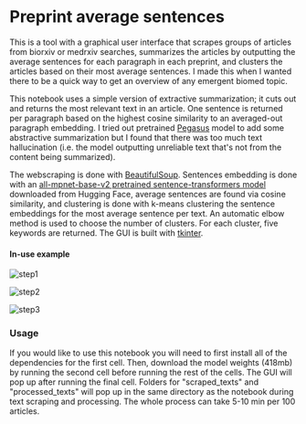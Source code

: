 # Preprint average sentences
This is a tool with a graphical user interface that scrapes groups of articles from biorxiv or medrxiv searches, summarizes the articles by outputting the average sentences for each paragraph in each preprint, and clusters the articles based on their most average sentences. I made this when I wanted there to be a quick way to get an overview of any emergent biomed topic. 

This notebook uses a simple version of extractive summarization; it cuts out and returns the most relevant text in an article. One sentence is returned per paragraph based on the highest cosine similarity to an averaged-out paragraph embedding. I tried out pretrained [Pegasus](https://huggingface.co/transformers/model_doc/pegasus.html) model to add some abstractive summarization but I found that there was too much text hallucination (i.e. the model outputting unreliable text that's not from the content being summarized).

The webscraping is done with [BeautifulSoup](https://www.crummy.com/software/BeautifulSoup/bs4/doc/). Sentences embedding is done with an [all-mpnet-base-v2 pretrained sentence-transformers model](https://huggingface.co/sentence-transformers/stsb-mpnet-base-v2) downloaded from Hugging Face, average sentences are found via cosine similarity, and clustering is done with k-means clustering the sentence embeddings for the most average sentence per text. An automatic elbow method is used to choose the number of clusters. For each cluster, five keywords are returned. The GUI is built with [tkinter](https://tkdocs.com/). 

#### In-use example

![step1](https://user-images.githubusercontent.com/68296887/134194040-1d8ffb49-7ba2-4b47-9f7e-98f614f223fd.png)

![step2](https://user-images.githubusercontent.com/68296887/134194056-15411e53-d9f4-4b0c-828e-ecd753bb6ca7.png)

![step3](https://user-images.githubusercontent.com/68296887/134194075-ba735830-b409-4fc3-8f35-9f0efa820a84.png)

### Usage
If you would like to use this notebook you will need to first install all of the dependencies for the first cell. Then, download the model weights (418mb) by running the second cell before running the rest of the cells. The GUI will pop up after running the final cell. Folders for "scraped_texts" and "processed_texts" will pop up in the same directory as the notebook during text scraping and processing. The whole process can take 5-10 min per 100 articles.
